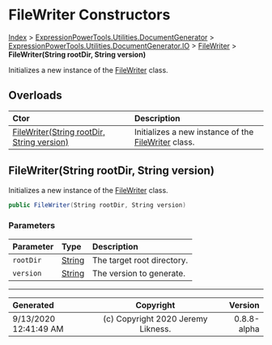 ﻿# FileWriter Constructors

[Index](../index.md) > [ExpressionPowerTools.Utilities.DocumentGenerator](ExpressionPowerTools.Utilities.DocumentGenerator.a.md) > [ExpressionPowerTools.Utilities.DocumentGenerator.IO](ExpressionPowerTools.Utilities.DocumentGenerator.IO.n.md) > [FileWriter](ExpressionPowerTools.Utilities.DocumentGenerator.IO.FileWriter.cs.md) > **FileWriter(String rootDir, String version)**

Initializes a new instance of the [FileWriter](ExpressionPowerTools.Utilities.DocumentGenerator.IO.FileWriter.cs.md) class.

## Overloads

| Ctor | Description |
| :-- | :-- |
| [FileWriter(String rootDir, String version)](#filewriterstring-rootdir-string-version) | Initializes a new instance of the [FileWriter](ExpressionPowerTools.Utilities.DocumentGenerator.IO.FileWriter.cs.md) class. |

## FileWriter(String rootDir, String version)

Initializes a new instance of the [FileWriter](ExpressionPowerTools.Utilities.DocumentGenerator.IO.FileWriter.cs.md) class.

```csharp
public FileWriter(String rootDir, String version)
```

### Parameters

| Parameter | Type | Description |
| :-- | :-- | :-- |
| `rootDir` | [String](https://docs.microsoft.com/dotnet/api/system.string) | The target root directory. |
| `version` | [String](https://docs.microsoft.com/dotnet/api/system.string) | The version to generate. |



---

| Generated | Copyright | Version |
| :-- | :-: | --: |
| 9/13/2020 12:41:49 AM | (c) Copyright 2020 Jeremy Likness. | 0.8.8-alpha |
